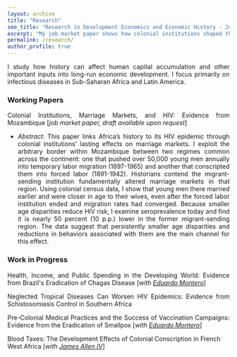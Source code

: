 ```yaml
---
layout: archive
title: "Research"
seo_title: "Research in Development Economics and Economic History - Jon Denton-Schneider"
excerpt: "My job market paper shows how colonial institutions shaped the HIV epidemic in Mozambique through their lasting impacts on marriage and dating markets."
permalink: /research/
author_profile: true
---
```


<p align="justify">
I study how history can affect human capital accumulation and other important inputs into long-run economic development. I focus primarily on infectious diseases in Sub-Saharan Africa and Latin America.
</p>

### Working Papers

<p align="justify">
Colonial Institutions, Marriage Markets, and HIV: Evidence from Mozambique [<i>job market paper, draft available upon request</i>]
<ul>
  <li><div align="justify"><i>Abstract</i>: This paper links Africa’s history to its HIV epidemic through colonial institutions’ lasting effects on marriage markets. I exploit the arbitrary border within Mozambique between two regimes common across the continent: one that pushed over 50,000 young men annually into temporary labor migration (1897-1965) and another that conscripted them into forced labor (1891-1942). Historians contend the migrant-sending institution fundamentally altered marriage markets in that region. Using colonial census data, I show that young men there married earlier and were closer in age to their wives, even after the forced labor institution ended and migration rates had converged. Because smaller age disparities reduce HIV risk, I examine seroprevalence today and find it is nearly 50 percent (10 p.p.) lower in the former migrant-sending region. The data suggest that persistently smaller age disparities and reductions in behaviors associated with them are the main channel for this effect.</div>
</ul>
</p>
  
### Work in Progress

<p align="justify">
Health, Income, and Public Spending in the Developing World: Evidence from Brazil's Eradication of Chagas Disease [<i>with <a href="https://www.eduardo-montero.com/">Eduardo Montero</a></i>]
</p>

<p align="justify">
Neglected Tropical Diseases Can Worsen HIV Epidemics: Evidence from Schistosomiasis Control in Southern Africa
  </p>
  
<p align="justify">
Pre-Colonial Medical Practices and the Success of Vaccination Campaigns: Evidence from the Eradication of Smallpox [<i>with <a href="https://www.eduardo-montero.com/">Eduardo Montero</a></i>]
</p>

Blood Taxes: The Development Effects of Colonial Conscription in French West Africa [<i>with <a href="https://sites.google.com/view/jamesalleniv/home">James Allen IV</a></i>]
</p>
